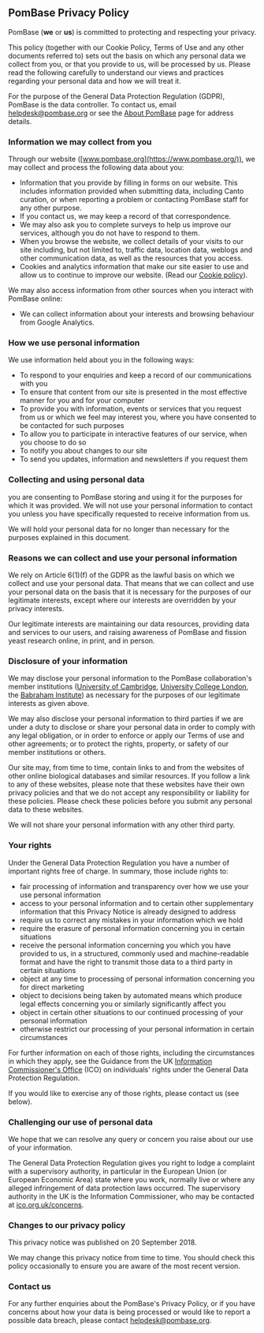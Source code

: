 ## PomBase Privacy Policy

PomBase (**we** or **us**) is committed to protecting and respecting
your privacy.
 
This policy (together with our Cookie Policy, Terms of Use and any
other documents referred to) sets out the basis on which any personal
data we collect from you, or that you provide to us, will be processed
by us. Please read the following carefully to understand our views and
practices regarding your personal data and how we will treat it.

For the purpose of the General Data Protection Regulation (GDPR),
PomBase is the data controller. To contact us, email
[helpdesk@pombase.org](mailto:helpdesk@pombase.org) or see the [About
PomBase](/about) page for address details.

### Information we may collect from you
Through our website ([www.pombase.org](https://www.pombase.org/)), we
may collect and process the following data about you:

- Information that you provide by filling in forms on our
  website. This includes information provided when submitting data,
  including Canto curation, or when reporting a problem or contacting
  PomBase staff for any other purpose.
- If you contact us, we may keep a record of that correspondence.
- We may also ask you to complete surveys to help us improve our
  services, although you do not have to respond to them.
- When you browse the website, we collect details of your visits to
  our site including, but not limited to, traffic data, location data,
  weblogs and other communication data, as well as the resources that
  you access.
- Cookies and analytics information that make our site easier to use
  and allow us to continue to improve our website. (Read our [Cookie
  policy](about/cookie-policy)).

We may also access information from other sources when you interact
with PomBase online:

- We can collect information about your interests and browsing
  behaviour from Google Analytics.

### How we use personal information
We use information held about you in the following ways:

- To respond to your enquiries and keep a record of our communications
  with you
- To ensure that content from our site is presented in the most
  effective manner for you and for your computer
- To provide you with information, events or services that you request
  from us or which we feel may interest you, where you have consented
  to be contacted for such purposes
- To allow you to participate in interactive features of our service,
  when you choose to do so
- To notify you about changes to our site
- To send you updates, information and newsletters if you request them

### Collecting and using personal data
you are consenting to PomBase storing and using it for the purposes
for which it was provided. We will not use your personal information
to contact you unless you have specifically requested to receive
information from us.

We will hold your personal data for no longer than necessary for the
purposes explained in this document.

### Reasons we can collect and use your personal information

We rely on Article 6(1)(f) of the GDPR as the lawful basis on which we
collect and use your personal data. That means that we can collect and
use your personal data on the basis that it is necessary for the
purposes of our legitimate interests, except where our interests are
overridden by your privacy interests.

Our legitimate interests are maintaining our data resources, providing
data and services to our users, and raising awareness of PomBase and
fission yeast research online, in print, and in person.

### Disclosure of your information
We may disclose your personal information to the PomBase
collaboration's member institutions ([University of
Cambridge](http://www.cam.ac.uk/), [University College
London](http://www.ucl.ac.uk/), the [Babraham
Institute](https://babraham.ac.uk/)) as necessary for the purposes of
our legitimate interests as given above.

We may also disclose your personal information to third parties if we
are under a duty to disclose or share your personal data in order to
comply with any legal obligation, or in order to enforce or apply our
Terms of use and other agreements; or to protect the rights, property,
or safety of our member institutions or others.

Our site may, from time to time, contain links to and from the
websites of other online biological databases and similar
resources. If you follow a link to any of these websites, please note
that these websites have their own privacy policies and that we do not
accept any responsibility or liability for these policies. Please
check these policies before you submit any personal data to these
websites.

We will not share your personal information with any other third
party.

### Your rights

Under the General Data Protection Regulation you have a number of
important rights free of charge. In summary, those include rights to:

- fair processing of information and transparency over how we use your
  use personal information
- access to your personal information and to certain other
  supplementary information that this Privacy Notice is already
  designed to address
- require us to correct any mistakes in your information which we hold
- require the erasure of personal information concerning you in
  certain situations
- receive the personal information concerning you which you have
  provided to us, in a structured, commonly used and machine-readable
  format and have the right to transmit those data to a third party in
  certain situations
- object at any time to processing of personal information concerning
  you for direct marketing
- object to decisions being taken by automated means which produce
  legal effects concerning you or similarly significantly affect you
- object in certain other situations to our continued processing of
  your personal information
- otherwise restrict our processing of your personal information in
  certain circumstances

For further information on each of those rights, including the
circumstances in which they apply, see the Guidance from the UK
[Information Commissioner's Office](https://ico.org.uk/) (ICO) on
individuals' rights under the General Data Protection Regulation.

If you would like to exercise any of those rights, please contact us
(see below).

### Challenging our use of personal data

We hope that we can resolve any query or concern you raise about our
use of your information.

The General Data Protection Regulation gives you right to lodge a
complaint with a supervisory authority, in particular in the European
Union (or European Economic Area) state where you work, normally live
or where any alleged infringement of data protection laws
occurred. The supervisory authority in the UK is the Information
Commissioner, who may be contacted at
[ico.org.uk/concerns](https://ico.org.uk/make-a-complaint/).

### Changes to our privacy policy

This privacy notice was published on 20 September 2018.

We may change this privacy notice from time to time. You should check
this policy occasionally to ensure you are aware of the most recent
version.

### Contact us

For any further enquiries about the PomBase's Privacy Policy, or if
you have concerns about how your data is being processed or would like
to report a possible data breach, please contact
[helpdesk@pombase.org](mailto:helpdesk@pombase.org).